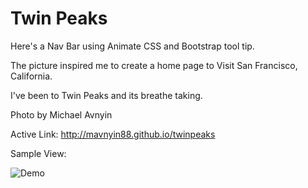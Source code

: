 # Twin Peaks

Here's a Nav Bar using Animate CSS and Bootstrap tool tip.

The picture inspired me to create a home page to Visit San Francisco, California.

I've been to Twin Peaks and its breathe taking.

Photo by Michael Avnyin 

Active Link:
http://mavnyin88.github.io/twinpeaks



Sample View:


![Demo](https://github.com/mavnyin88/twinpeaks/blob/master/twinPeakHP.gif)
